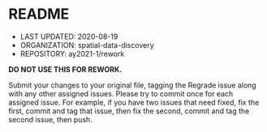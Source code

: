 # README
* LAST UPDATED: 2020-08-19
* ORGANIZATION: spatial-data-discovery
* REPOSITORY: ay2021-1/rework

**DO NOT USE THIS FOR REWORK.** 

Submit your changes to your original file, tagging the Regrade issue along with any other assigned issues. Please try to commit once for each assigned issue. For example, if you have two issues that need fixed, fix the first, commit and tag that issue, then fix the second, commit and tag the second issue, then push.
